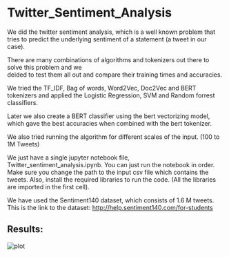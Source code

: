 # Twitter_Sentiment_Analysis

We did the twitter sentiment analysis, which is a well known problem that tries to predict the underlying sentiment of a statement (a tweet in our case).

There are many combinations of algorithms and tokenizers out there to solve this problem and we  
deided to test them all out and compare their training times and accuracies.

We tried the TF_IDF, Bag of words, Word2Vec, Doc2Vec and BERT tokenizers and applied the Logistic Regression, SVM and Random forrest classifiers.

Later we also create a BERT classifier using the bert vectorizing model, which gave the best accuracies when combined with the bert tokenizer.

We also tried running the algorithm for different scales of the input. (100 to 1M Tweets)

We just have a single jupyter notebook file, Twitter_sentiment_analysis.ipynb. You can just run the notebook in order. Make sure you change the path to the input csv file which contains the tweets. Also, install the required libraries to run the code. (All the libraries are imported in the first cell).

We have used the Sentiment140 dataset, which consists of 1.6 M tweets. 
This is the link to the dataset: http://help.sentiment140.com/for-students

## Results:

![plot](./directory_1/directory_2/.../directory_n/Result1.png)
